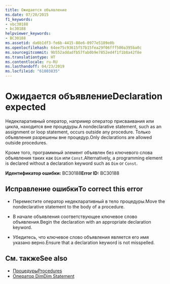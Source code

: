 ```yaml
---
title: Ожидается объявление
ms.date: 07/20/2015
f1_keywords:
- vbc30188
- bc30188
helpviewer_keywords:
- BC30188
ms.assetid: da6b1df3-fe6b-4415-88e6-0977e5189e0b
ms.openlocfilehash: 64ee75c93615f57b15fea29f06fff500a395ba0c
ms.sourcegitcommit: 9b552addadfb57fab0b9e7852ed4f1f1b8a42f8e
ms.translationtype: HT
ms.contentlocale: ru-RU
ms.lasthandoff: 04/23/2019
ms.locfileid: "61803835"
---
```

# <a name="declaration-expected"></a><span data-ttu-id="76397-102">Ожидается объявление</span><span class="sxs-lookup"><span data-stu-id="76397-102">Declaration expected</span></span>
<span data-ttu-id="76397-103">Недекларативный оператор, например оператор присваивания или цикла, находится вне процедуры.</span><span class="sxs-lookup"><span data-stu-id="76397-103">A nondeclarative statement, such as an assignment or loop statement, occurs outside any procedure.</span></span> <span data-ttu-id="76397-104">Только объявления разрешены вне процедур.</span><span class="sxs-lookup"><span data-stu-id="76397-104">Only declarations are allowed outside procedures.</span></span>  
  
 <span data-ttu-id="76397-105">Кроме того, программный элемент объявлен без ключевого слова объявления таких как `Dim` или `Const`.</span><span class="sxs-lookup"><span data-stu-id="76397-105">Alternatively, a programming element is declared without a declaration keyword such as `Dim` or `Const`.</span></span>  
  
 <span data-ttu-id="76397-106">**Идентификатор ошибки:** BC30188</span><span class="sxs-lookup"><span data-stu-id="76397-106">**Error ID:** BC30188</span></span>  
  
## <a name="to-correct-this-error"></a><span data-ttu-id="76397-107">Исправление ошибки</span><span class="sxs-lookup"><span data-stu-id="76397-107">To correct this error</span></span>  
  
- <span data-ttu-id="76397-108">Переместите оператор недекларативный в тело процедуры.</span><span class="sxs-lookup"><span data-stu-id="76397-108">Move the nondeclarative statement to the body of a procedure.</span></span>  
  
- <span data-ttu-id="76397-109">В начале объявления соответствующее ключевое слово объявления.</span><span class="sxs-lookup"><span data-stu-id="76397-109">Begin the declaration with an appropriate declaration keyword.</span></span>  
  
- <span data-ttu-id="76397-110">Убедитесь, что ключевое слово объявления является его имя указано верно.</span><span class="sxs-lookup"><span data-stu-id="76397-110">Ensure that a declaration keyword is not misspelled.</span></span>  
  
## <a name="see-also"></a><span data-ttu-id="76397-111">См. также</span><span class="sxs-lookup"><span data-stu-id="76397-111">See also</span></span>

- [<span data-ttu-id="76397-112">Процедуры</span><span class="sxs-lookup"><span data-stu-id="76397-112">Procedures</span></span>](../../../visual-basic/programming-guide/language-features/procedures/index.md)
- [<span data-ttu-id="76397-113">Оператор Dim</span><span class="sxs-lookup"><span data-stu-id="76397-113">Dim Statement</span></span>](../../../visual-basic/language-reference/statements/dim-statement.md)
